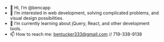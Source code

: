 - 👋 Hi, I’m @bencapp
- 👀 I’m interested in web development, solving complicated problems, and visual design possibilities. 
- 🌱 I’m currently learning about jQuery, React, and other development tools.
- 📫 How to reach me: bentucker333@gmail.com // 719-338-9138

<!---
bencapp/bencapp is a ✨ special ✨ repository because its `README.md` (this file) appears on your GitHub profile.
You can click the Preview link to take a look at your changes.
--->
